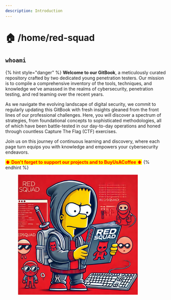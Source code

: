 ```yaml
---
description: Introduction
---
```


# 🏠 /home/red-squad

## `whoami`

{% hint style="danger" %}
**Welcome to our GitBook**, a meticulously curated repository crafted by two dedicated young penetration testers. Our mission is to compile a comprehensive inventory of the tools, techniques, and knowledge we've amassed in the realms of cybersecurity, penetration testing, and red teaming over the recent years.

As we navigate the evolving landscape of digital security, we commit to regularly updating this GitBook with fresh insights gleaned from the front lines of our professional challenges. Here, you will discover a spectrum of strategies, from foundational concepts to sophisticated methodologies, all of which have been battle-tested in our day-to-day operations and honed through countless Capture The Flag (CTF) exercises.

Join us on this journey of continuous learning and discovery, where each page turn equips you with knowledge and empowers your cybersecurity endeavors.

<mark style="color:red;">**⬆ Don't forget to support our projects and to BuyUsACoffee ⬆**</mark>
{% endhint %}

<figure><img src=".gitbook/assets/image (165).png" alt="" width="375"><figcaption></figcaption></figure>
